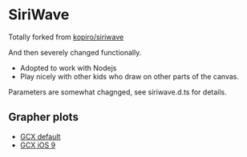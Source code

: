 # SiriWave


Totally forked from [kopiro/siriwave](https://github.com/kopiro/siriwave)

And then severely changed functionally.

 * Adopted to work with Nodejs
 * Play nicely with other kids who draw on other parts of the canvas.

Parameters are somewhat chagnged, see siriwave.d.ts for details.


## Grapher plots

- [GCX default](default.gcx)
- [GCX iOS 9](ios9.gcx)
